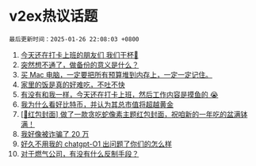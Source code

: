 # v2ex热议话题

`最后更新时间：2025-01-26 22:08:03 +0800`

1. [今天还在打卡上班的朋友们 我们干杯🍻](https://www.v2ex.com/t/1107877)
1. [突然想不通了，做备份的意义是什么？](https://www.v2ex.com/t/1107879)
1. [买 Mac 电脑，一定要把所有预算堆到内存上，一定一定记住。](https://www.v2ex.com/t/1107853)
1. [家里的饭是真的好难吃，不吐不快](https://www.v2ex.com/t/1107919)
1. [有没有和我一样，今天还在打卡上班，然后工作内容是摸鱼的 😭](https://www.v2ex.com/t/1107883)
1. [我为什么看好比特币，并认为其总市值将超越黄金](https://www.v2ex.com/t/1107964)
1. [[🧧红包封面] 做了一款贪吃蛇像素主题红包封面，祝咱新的一年吃的盆满钵满！](https://www.v2ex.com/t/1107892)
1. [我好像被诈骗了 20 万](https://www.v2ex.com/t/1107949)
1. [好久不用我的 chatgpt-O1 出问题了你们的怎么样](https://www.v2ex.com/t/1107881)
1. [对于燃气公司，有没有什么反制手段？](https://www.v2ex.com/t/1107913)

